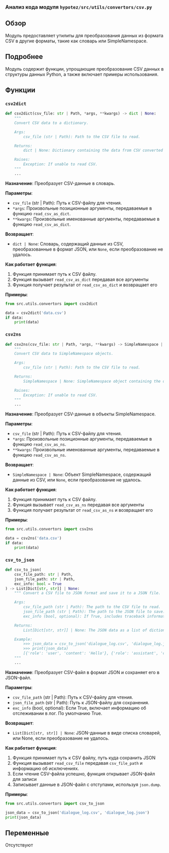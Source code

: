 ### Анализ кода модуля `hypotez/src/utils/convertors/csv.py`

## Обзор

Модуль предоставляет утилиты для преобразования данных из формата CSV в другие форматы, такие как словарь или SimpleNamespace.

## Подробнее

Модуль содержит функции, упрощающие преобразование CSV данных в структуры данных Python, а также включает примеры использования.

## Функции

### `csv2dict`

```python
def csv2dict(csv_file: str | Path, *args, **kwargs) -> dict | None:
    """
    Convert CSV data to a dictionary.

    Args:
        csv_file (str | Path): Path to the CSV file to read.

    Returns:
        dict | None: Dictionary containing the data from CSV converted to JSON format, or `None` if conversion failed.

    Raises:
        Exception: If unable to read CSV.
    """
    ...
```

**Назначение**:
Преобразует CSV-данные в словарь.

**Параметры**:
- `csv_file` (str | Path): Путь к CSV-файлу для чтения.
- `*args`: Произвольные позиционные аргументы, передаваемые в функцию `read_csv_as_dict`.
- `**kwargs`: Произвольные именованные аргументы, передаваемые в функцию `read_csv_as_dict`.

**Возвращает**:
- `dict | None`: Словарь, содержащий данные из CSV, преобразованные в формат JSON, или `None`, если преобразование не удалось.

**Как работает функция**:

1. Функция принимает путь к CSV файлу.
2. Функция вызывает `read_csv_as_dict` передавая все аргументы
3. Функция получает результат от `read_csv_as_dict` и возвращает его

**Примеры**:

```python
from src.utils.convertors import csv2dict

data = csv2dict('data.csv')
if data:
    print(data)
```

### `csv2ns`

```python
def csv2ns(csv_file: str | Path, *args, **kwargs) -> SimpleNamespace | None:
    """
    Convert CSV data to SimpleNamespace objects.

    Args:
        csv_file (str | Path): Path to the CSV file to read.

    Returns:
        SimpleNamespace | None: SimpleNamespace object containing the data from CSV, or `None` if conversion failed.

    Raises:
        Exception: If unable to read CSV.
    """
    ...
```

**Назначение**:
Преобразует CSV-данные в объекты SimpleNamespace.

**Параметры**:
- `csv_file` (str | Path): Путь к CSV-файлу для чтения.
- `*args`: Произвольные позиционные аргументы, передаваемые в функцию `read_csv_as_ns`.
- `**kwargs`: Произвольные именованные аргументы, передаваемые в функцию `read_csv_as_ns`.

**Возвращает**:
- `SimpleNamespace | None`: Объект SimpleNamespace, содержащий данные из CSV, или `None`, если преобразование не удалось.

**Как работает функция**:

1. Функция принимает путь к CSV файлу.
2. Функция вызывает `read_csv_as_ns` передавая все аргументы
3. Функция получает результат от `read_csv_as_ns` и возвращает его

**Примеры**:

```python
from src.utils.convertors import csv2ns

data = csv2ns('data.csv')
if data:
    print(data)
```

### `csv_to_json`

```python
def csv_to_json(
    csv_file_path: str | Path,
    json_file_path: str | Path,
    exc_info: bool = True
) -> List[Dict[str, str]] | None:
    """ Convert a CSV file to JSON format and save it to a JSON file.

    Args:
        csv_file_path (str | Path): The path to the CSV file to read.
        json_file_path (str | Path): The path to the JSON file to save.
        exc_info (bool, optional): If True, includes traceback information in the log. Defaults to True.

    Returns:
        List[Dict[str, str]] | None: The JSON data as a list of dictionaries, or None if conversion failed.

    Example:
        >>> json_data = csv_to_json('dialogue_log.csv', 'dialogue_log.json')
        >>> print(json_data)
        [{'role': 'user', 'content': 'Hello'}, {'role': 'assistant', 'content': 'Hi there!'}]
    """
    ...
```

**Назначение**:
Преобразует CSV-файл в формат JSON и сохраняет его в JSON-файл.

**Параметры**:
- `csv_file_path` (str | Path): Путь к CSV-файлу для чтения.
- `json_file_path` (str | Path): Путь к JSON-файлу для сохранения.
- `exc_info` (bool, optional): Если True, включает информацию об отслеживании в лог. По умолчанию True.

**Возвращает**:
- `List[Dict[str, str]] | None`: JSON-данные в виде списка словарей, или None, если преобразование не удалось.

**Как работает функция**:
1. Функция принимает путь к CSV файлу, путь куда сохранить JSON
2.  Функция вызывает `read_csv_file` передавая `csv_file_path` и информацию об исключениях.
3.  Если чтение CSV-файла успешно, функция открывает JSON-файл для записи
4.  Записывает данные в JSON-файл с отступами, используя `json.dump`.

**Примеры**:

```python
from src.utils.convertors import csv_to_json

json_data = csv_to_json('dialogue_log.csv', 'dialogue_log.json')
print(json_data)
```

## Переменные

Отсутствуют